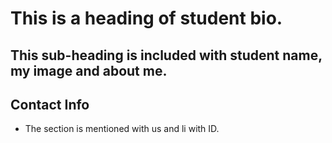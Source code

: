 # This is a heading of student bio.

## This sub-heading is included with student name, my image and about me.

## Contact Info
* The section is mentioned with us and li with ID.